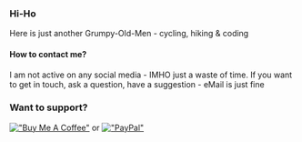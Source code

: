 ### Hi-Ho 

Here is just another Grumpy-Old-Men - cycling, hiking & coding

#### How to contact me?

I am not active on any social media - IMHO just a waste of time. If you want to get in touch, ask a question, have a suggestion - eMail is just fine

### Want to support?
[!["Buy Me A Coffee"](https://www.buymeacoffee.com/assets/img/custom_images/orange_img.png)](https://www.buymeacoffee.com/marquardt24) or [!["PayPal"](https://www.paypalobjects.com/webstatic/i/logo/rebrand/ppcom.png)](https://paypal.me/marq24)
